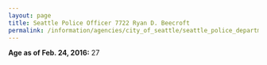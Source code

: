 ```yaml
---
layout: page
title: Seattle Police Officer 7722 Ryan D. Beecroft
permalink: /information/agencies/city_of_seattle/seattle_police_department/copbook/7722/
---
```


**Age as of Feb. 24, 2016:** 27
